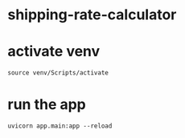 # shipping-rate-calculator

# activate venv
`source venv/Scripts/activate`

# run the app
`uvicorn app.main:app --reload`